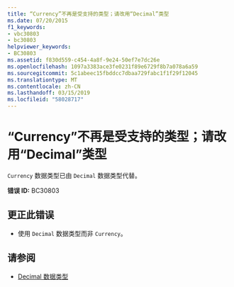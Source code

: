 ```yaml
---
title: “Currency”不再是受支持的类型；请改用“Decimal”类型
ms.date: 07/20/2015
f1_keywords:
- vbc30803
- bc30803
helpviewer_keywords:
- BC30803
ms.assetid: f830d559-c454-4a8f-9e24-50ef7e7dc26e
ms.openlocfilehash: 1097a3383ace3fe0231f89e6729f8b7a078a6a59
ms.sourcegitcommit: 5c1abeec15fbddcc7dbaa729fabc1f1f29f12045
ms.translationtype: MT
ms.contentlocale: zh-CN
ms.lasthandoff: 03/15/2019
ms.locfileid: "58028717"
---
```

# <a name="currency-is-no-longer-a-supported-type-use-the-decimal-type-instead"></a>“Currency”不再是受支持的类型；请改用“Decimal”类型
`Currency` 数据类型已由 `Decimal` 数据类型代替。  
  
 **错误 ID:** BC30803  
  
## <a name="to-correct-this-error"></a>更正此错误  
  
-   使用 `Decimal` 数据类型而非 `Currency`。  
  
## <a name="see-also"></a>请参阅

- [Decimal 数据类型](../../visual-basic/language-reference/data-types/decimal-data-type.md)
